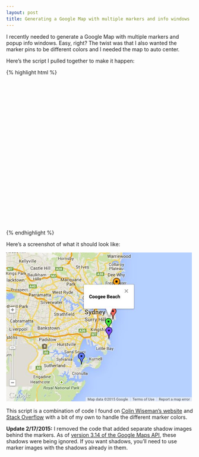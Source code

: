 ```yaml
---
layout: post
title: Generating a Google Map with multiple markers and info windows
---
```

I recently needed to generate a Google Map with multiple markers and popup info windows. Easy, right? The twist was that I also wanted the marker pins to be different colors and I needed the map to auto center.

Here’s the script I pulled together to make it happen:

{% highlight html %}
<!DOCTYPE html>
<html> 
<head> 
  <meta http-equiv="content-type" content="text/html; charset=UTF-8" /> 
  <title>Google Maps Multiple Markers</title> 
  <script src="http://maps.google.com/maps/api/js?sensor=false"></script>
  <script src="http://ajax.aspnetcdn.com/ajax/jQuery/jquery-1.10.1.min.js"></script>
</head> 
<body>
  <div id="map" style="width: 500px; height: 400px;"></div>

  <script type="text/javascript">
    // Define your locations: HTML content for the info window, latitude, longitude
    var locations = [
      ['<h4>Bondi Beach</h4>', -33.890542, 151.274856],
      ['<h4>Coogee Beach</h4>', -33.923036, 151.259052],
      ['<h4>Cronulla Beach</h4>', -34.028249, 151.157507],
      ['<h4>Manly Beach</h4>', -33.80010128657071, 151.28747820854187],
      ['<h4>Maroubra Beach</h4>', -33.950198, 151.259302]
    ];
    
    // Setup the different icons and shadows
    var iconURLPrefix = 'http://maps.google.com/mapfiles/ms/icons/';
    
    var icons = [
      iconURLPrefix + 'red-dot.png',
      iconURLPrefix + 'green-dot.png',
      iconURLPrefix + 'blue-dot.png',
      iconURLPrefix + 'orange-dot.png',
      iconURLPrefix + 'purple-dot.png',
      iconURLPrefix + 'pink-dot.png',      
      iconURLPrefix + 'yellow-dot.png'
    ]
    var iconsLength = icons.length;

    var map = new google.maps.Map(document.getElementById('map'), {
      zoom: 10,
      center: new google.maps.LatLng(-37.92, 151.25),
      mapTypeId: google.maps.MapTypeId.ROADMAP,
      mapTypeControl: false,
      streetViewControl: false,
      panControl: false,
      zoomControlOptions: {
         position: google.maps.ControlPosition.LEFT_BOTTOM
      }
    });

    var infowindow = new google.maps.InfoWindow({
      maxWidth: 160
    });

    var markers = new Array();
    
    var iconCounter = 0;
    
    // Add the markers and infowindows to the map
    for (var i = 0; i < locations.length; i++) {  
      var marker = new google.maps.Marker({
        position: new google.maps.LatLng(locations[i][1], locations[i][2]),
        map: map,
        icon: icons[iconCounter]
      });

      markers.push(marker);

      google.maps.event.addListener(marker, 'click', (function(marker, i) {
        return function() {
          infowindow.setContent(locations[i][0]);
          infowindow.open(map, marker);
        }
      })(marker, i));
      
      iconCounter++;
      // We only have a limited number of possible icon colors, so we may have to restart the counter
      if(iconCounter >= iconsLength) {
      	iconCounter = 0;
      }
    }

    function autoCenter() {
      //  Create a new viewpoint bound
      var bounds = new google.maps.LatLngBounds();
      //  Go through each...
      $.each(markers, function (index, marker) {
        bounds.extend(marker.position);
      });
      //  Fit these bounds to the map
      map.fitBounds(bounds);
    }
    autoCenter();
  </script> 
</body>
</html>
{% endhighlight %}

Here’s a screenshot of what it should look like:

![Map Screenshot](/blog/images/2013/08/google-maps-updated.jpg)

This script is a combination of code I found on [Colin Wiseman’s website](http://you.arenot.me/2010/06/29/google-maps-api-v3-0-multiple-markers-multiple-infowindows/) and [Stack Overflow](http://stackoverflow.com/a/3059129/648844) with a bit of my own to handle the different marker colors.

**Update 2/17/2015:** I removed the code that added separate shadow images behind the markers. As of [version 3.14 of the Google Maps API](https://developers.google.com/maps/documentation/javascript/markers#complex_icons), these shadows were being ignored. If you want shadows, you’ll need to use marker images with the shadows already in them.